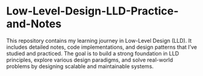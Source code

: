 # Low-Level-Design-LLD-Practice-and-Notes
This repository contains my learning journey in Low-Level Design (LLD). It includes detailed notes, code implementations, and design patterns that I’ve studied and practiced. The goal is to build a strong foundation in LLD principles, explore various design paradigms, and solve real-world problems by designing scalable and maintainable systems. 
